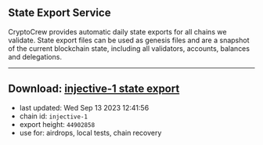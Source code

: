 ## State Export Service
CryptoCrew provides automatic daily state exports for all chains we validate. State export files can be used as genesis files and are a snapshot of the current blockchain state, including all validators, accounts, balances and delegations.

---
**Download: [injective-1 state export](https://dl.ccvalidators.com/SERVICE/injective/injective-1_export_44902858.json)**
---

- last updated: Wed Sep 13 2023 12:41:56
- chain id: `injective-1`
- export height: `44902858`
- use for: airdrops, local tests, chain recovery
